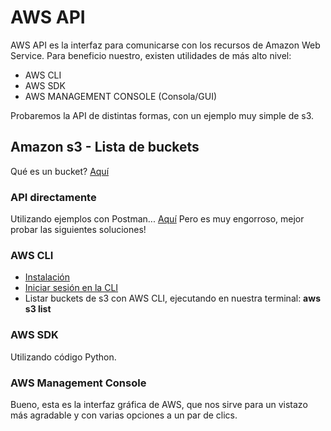 # AWS API

AWS API es la interfaz para comunicarse con los recursos de Amazon Web Service.
Para beneficio nuestro, existen utilidades de más alto nivel:

- AWS CLI
- AWS SDK
- AWS MANAGEMENT CONSOLE (Consola/GUI)

Probaremos la API de distintas formas, con un ejemplo muy simple de s3.

## Amazon s3 - Lista de buckets
Qué es un bucket? [Aquí](https://docs.aws.amazon.com/es_es/AmazonS3/latest/userguide/Welcome.html#BasicsBucket)


### API directamente 
Utilizando ejemplos con Postman... [Aquí](https://documenter.getpostman.com/view/10394726/SzYbxHEf?version=latest)
Pero es muy engorroso, mejor probar las siguientes soluciones!

### AWS CLI
- [Instalación](https://docs.aws.amazon.com/cli/latest/userguide/install-cliv2.html)
- [Iniciar sesión en la CLI](https://docs.aws.amazon.com/es_es/cli/latest/userguide/cli-configure-quickstart.html)
- Listar buckets de s3 con AWS CLI, ejecutando en nuestra terminal:
  **aws s3 list**


### AWS SDK
Utilizando código Python.

### AWS Management Console
Bueno, esta es la interfaz gráfica de AWS, que nos sirve para un vistazo más agradable y con varias opciones a un par de clics.




